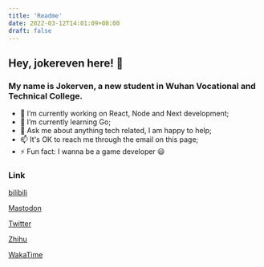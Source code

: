 ```yaml
---
title: 'Readme'
date: 2022-03-12T14:01:09+08:00
draft: false
---
```


## Hey, jokereven here! 👋

### My name is Jokerven, a new student in Wuhan Vocational and Technical College.

- 🔭 I’m currently working on React, Node and Next development;
- 🌱 I’m currently learning Go;
- 💬 Ask me about anything tech related, I am happy to help;
- 📫 It's OK to reach me through the email on this page;
- ⚡ Fun fact: I wanna be a game developer 😃

### Link

[bilibili](https://space.bilibili.com/2104605936)

[Mastodon](https://hello.2heng.xin/@jokereven) 

[Twitter](https://twitter.com/cnzjing125) 

[Zhihu](https://www.zhihu.com/people/jokereven) 

[WakaTime](https://wakatime.com/@jokereven)
